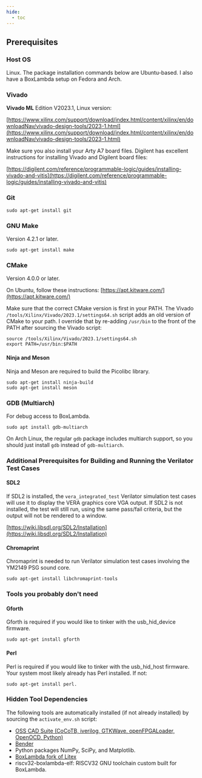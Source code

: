 ```yaml
---
hide:
  - toc
---
```


## Prerequisites

### Host OS

Linux. The package installation commands below are Ubuntu-based. I also have a BoxLambda setup on Fedora and Arch.

### Vivado

**Vivado ML** Edition V2023.1, Linux version:

[https://www.xilinx.com/support/download/index.html/content/xilinx/en/downloadNav/vivado-design-tools/2023-1.html](https://www.xilinx.com/support/download/index.html/content/xilinx/en/downloadNav/vivado-design-tools/2023-1.html)

Make sure you also install your Arty A7 board files. Digilent has excellent instructions for installing Vivado and Digilent board files:

[https://digilent.com/reference/programmable-logic/guides/installing-vivado-and-vitis](https://digilent.com/reference/programmable-logic/guides/installing-vivado-and-vitis)

### Git

```
sudo apt-get install git
```

### GNU Make

Version 4.2.1 or later.

```
sudo apt-get install make
```

### CMake

Version 4.0.0 or later.

On Ubuntu, follow these instructions: [https://apt.kitware.com/](https://apt.kitware.com/)

Make sure that the correct CMake version is first in your PATH. The Vivado `/tools/Xilinx/Vivado/2023.1/settings64.sh` script adds an old version of CMake to your path. I override that by re-adding `/usr/bin` to the front of the PATH after sourcing the Vivado script:

```
source /tools/Xilinx/Vivado/2023.1/settings64.sh
export PATH=/usr/bin:$PATH
```

#### Ninja and Meson

Ninja and Meson are required to build the Picolibc library.

```
sudo apt-get install ninja-build
sudo apt-get install meson
```

### GDB (Multiarch)

For debug access to BoxLambda.

```
sudo apt install gdb-multiarch
```

On Arch Linux, the regular `gdb` package includes multiarch support, so you should just install `gdb` instead of `gdb-multiarch`.

### Additional Prerequisites for Building and Running the Verilator Test Cases

#### SDL2

If SDL2 is installed, the `vera_integrated_test` Verilator simulation test cases will use it to display the VERA graphics core VGA output. If SDL2 is not installed, the test will still run, using the same pass/fail criteria, but the output will not be rendered to a window.

[https://wiki.libsdl.org/SDL2/Installation](https://wiki.libsdl.org/SDL2/Installation)

#### Chromaprint

Chromaprint is needed to run Verilator simulation test cases involving the YM2149 PSG sound core.

```
sudo apt-get install libchromaprint-tools
```

### Tools you probably don't need

#### Gforth

Gforth is required if you would like to tinker with the usb_hid_device firmware.

```
sudo apt-get install gforth
```

#### Perl

Perl is required if you would like to tinker with the usb_hid_host firmware. Your system most likely already has Perl installed. If not:

```
sudo apt-get install perl.
```

### Hidden Tool Dependencies

The following tools are automatically installed (if not already installed) by sourcing the `activate_env.sh` script:

- [OSS CAD Suite (CoCoTB, iverilog, GTKWave, openFPGALoader, OpenOCD, Python)](https://github.com/YosysHQ/oss-cad-suite-build)
- [Bender](https://github.com/pulp-platform/bender)
- Python packages NumPy, SciPy, and Matplotlib.
- [BoxLambda fork of Litex](https://github.com/epsilon537/litex)
- riscv32-boxlambda-elf: RISCV32 GNU toolchain custom built for BoxLambda.

